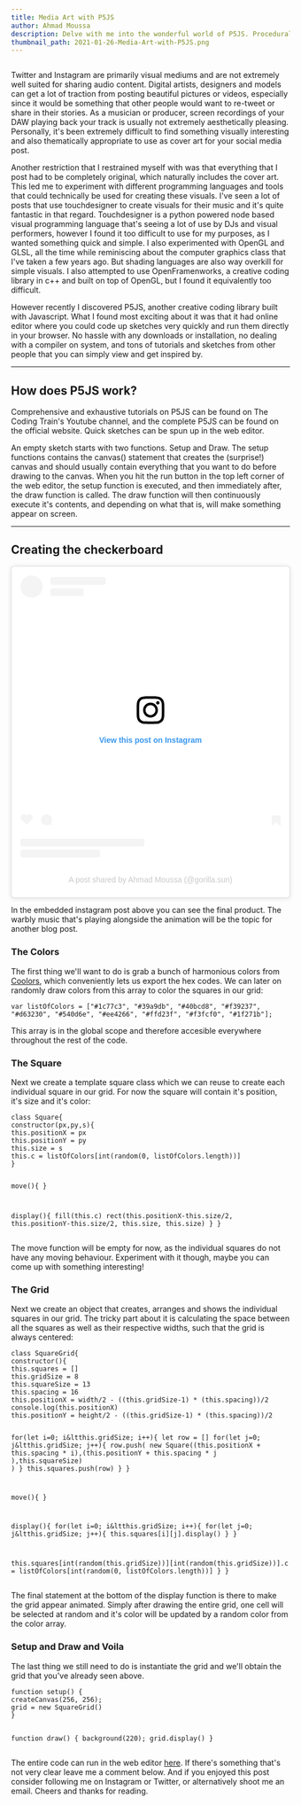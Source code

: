```yaml
---
title: Media Art with P5JS
author: Ahmad Moussa
description: Delve with me into the wonderful world of P5JS. Procedural and generative art are becoming a lot more popular these days, so why not learn how to make some?
thumbnail_path: 2021-01-26-Media-Art-with-P5JS.png
---
```

<span class="image main"><img src="https://ahmadmoussa.github.io/sunblog/thumbnails/2021-01-26-Media-Art-with-P5JS.png" alt="" /></span>

<p>Twitter and Instagram are primarily visual mediums and are not extremely well suited for sharing audio content. Digital artists, designers and models can get a lot of traction from posting beautiful pictures or videos, especially since it would be something that other people would want to re-tweet or share in their stories. As a musician or producer, screen recordings of your DAW playing back your track is usually not extremely aesthetically pleasing. Personally, it's been extremely difficult to find something visually interesting and also thematically appropriate to use as cover art for your social media post.</p>
<p>Another restriction that I restrained myself with was that everything that I post had to be completely original, which naturally includes the cover art. This led me to experiment with different programming languages and tools that could technically be used for creating these visuals. I've seen a lot of posts that use touchdesigner to create visuals for their music and it's quite fantastic in that regard. Touchdesigner is a python powered node based visual programming language that's seeing a lot of use by DJs and visual performers, however I found it too difficult to use for my purposes, as I wanted something quick and simple. I also experimented with OpenGL and GLSL, all the time while reminiscing about the computer graphics class that I've taken a few years ago. But shading languages are also way overkill for simple visuals. I also attempted to use OpenFramenworks, a creative coding library in c++ and built on top of OpenGL, but I found it equivalently too difficult.</p>
<p>However recently I discovered P5JS, another creative coding library built with Javascript. What I found most exciting about it was that it had online editor where you could code up sketches very quickly and run them directly in your browser. No hassle with any downloads or installation, no dealing with a compiler on system, and tons of tutorials and sketches from other people that you can simply view and get inspired by.</p>
<hr class="major" />

<h2>How does P5JS work?</h2>
<p>Comprehensive and exhaustive tutorials on P5JS can be found on The Coding Train's Youtube channel, and the complete P5JS can be found on the official website. Quick sketches can be spun up in the web editor.</p>
<p>An empty sketch starts with two functions. Setup and Draw. The setup functions contains the canvas() statement that creates the (surprise!) canvas and should usually contain everything that you want to do before drawing to the canvas. When you hit the run button in the top left corner of the web editor, the setup function is executed, and then immediately after, the draw function is called. The draw function will then continuously execute it's contents, and depending on what that is, will make something appear on screen.</p>


<hr class="major" />

<h2>Creating the checkerboard</h2>
<blockquote class="instagram-media" data-instgrm-captioned data-instgrm-permalink="https://www.instagram.com/p/CKnnXsFAtNQ/?utm_source=ig_embed&amp;utm_campaign=loading" data-instgrm-version="13" style=" background:#FFF; border:0; border-radius:3px; box-shadow:0 0 1px 0 rgba(0,0,0,0.5),0 1px 10px 0 rgba(0,0,0,0.15); margin: 1px; max-width:540px; min-width:326px; padding:0; width:99.375%; width:-webkit-calc(100% - 2px); width:calc(100% - 2px);"><div style="padding:16px;"> <a href="https://www.instagram.com/p/CKnnXsFAtNQ/?utm_source=ig_embed&amp;utm_campaign=loading" style=" background:#FFFFFF; line-height:0; padding:0 0; text-align:center; text-decoration:none; width:100%;" target="_blank"> <div style=" display: flex; flex-direction: row; align-items: center;"> <div style="background-color: #F4F4F4; border-radius: 50%; flex-grow: 0; height: 40px; margin-right: 14px; width: 40px;"></div> <div style="display: flex; flex-direction: column; flex-grow: 1; justify-content: center;"> <div style=" background-color: #F4F4F4; border-radius: 4px; flex-grow: 0; height: 14px; margin-bottom: 6px; width: 100px;"></div> <div style=" background-color: #F4F4F4; border-radius: 4px; flex-grow: 0; height: 14px; width: 60px;"></div></div></div><div style="padding: 19% 0;"></div> <div style="display:block; height:50px; margin:0 auto 12px; width:50px;"><svg width="50px" height="50px" viewBox="0 0 60 60" version="1.1" xmlns="https://www.w3.org/2000/svg" xmlns:xlink="https://www.w3.org/1999/xlink"><g stroke="none" stroke-width="1" fill="none" fill-rule="evenodd"><g transform="translate(-511.000000, -20.000000)" fill="#000000"><g><path d="M556.869,30.41 C554.814,30.41 553.148,32.076 553.148,34.131 C553.148,36.186 554.814,37.852 556.869,37.852 C558.924,37.852 560.59,36.186 560.59,34.131 C560.59,32.076 558.924,30.41 556.869,30.41 M541,60.657 C535.114,60.657 530.342,55.887 530.342,50 C530.342,44.114 535.114,39.342 541,39.342 C546.887,39.342 551.658,44.114 551.658,50 C551.658,55.887 546.887,60.657 541,60.657 M541,33.886 C532.1,33.886 524.886,41.1 524.886,50 C524.886,58.899 532.1,66.113 541,66.113 C549.9,66.113 557.115,58.899 557.115,50 C557.115,41.1 549.9,33.886 541,33.886 M565.378,62.101 C565.244,65.022 564.756,66.606 564.346,67.663 C563.803,69.06 563.154,70.057 562.106,71.106 C561.058,72.155 560.06,72.803 558.662,73.347 C557.607,73.757 556.021,74.244 553.102,74.378 C549.944,74.521 548.997,74.552 541,74.552 C533.003,74.552 532.056,74.521 528.898,74.378 C525.979,74.244 524.393,73.757 523.338,73.347 C521.94,72.803 520.942,72.155 519.894,71.106 C518.846,70.057 518.197,69.06 517.654,67.663 C517.244,66.606 516.755,65.022 516.623,62.101 C516.479,58.943 516.448,57.996 516.448,50 C516.448,42.003 516.479,41.056 516.623,37.899 C516.755,34.978 517.244,33.391 517.654,32.338 C518.197,30.938 518.846,29.942 519.894,28.894 C520.942,27.846 521.94,27.196 523.338,26.654 C524.393,26.244 525.979,25.756 528.898,25.623 C532.057,25.479 533.004,25.448 541,25.448 C548.997,25.448 549.943,25.479 553.102,25.623 C556.021,25.756 557.607,26.244 558.662,26.654 C560.06,27.196 561.058,27.846 562.106,28.894 C563.154,29.942 563.803,30.938 564.346,32.338 C564.756,33.391 565.244,34.978 565.378,37.899 C565.522,41.056 565.552,42.003 565.552,50 C565.552,57.996 565.522,58.943 565.378,62.101 M570.82,37.631 C570.674,34.438 570.167,32.258 569.425,30.349 C568.659,28.377 567.633,26.702 565.965,25.035 C564.297,23.368 562.623,22.342 560.652,21.575 C558.743,20.834 556.562,20.326 553.369,20.18 C550.169,20.033 549.148,20 541,20 C532.853,20 531.831,20.033 528.631,20.18 C525.438,20.326 523.257,20.834 521.349,21.575 C519.376,22.342 517.703,23.368 516.035,25.035 C514.368,26.702 513.342,28.377 512.574,30.349 C511.834,32.258 511.326,34.438 511.181,37.631 C511.035,40.831 511,41.851 511,50 C511,58.147 511.035,59.17 511.181,62.369 C511.326,65.562 511.834,67.743 512.574,69.651 C513.342,71.625 514.368,73.296 516.035,74.965 C517.703,76.634 519.376,77.658 521.349,78.425 C523.257,79.167 525.438,79.673 528.631,79.82 C531.831,79.965 532.853,80.001 541,80.001 C549.148,80.001 550.169,79.965 553.369,79.82 C556.562,79.673 558.743,79.167 560.652,78.425 C562.623,77.658 564.297,76.634 565.965,74.965 C567.633,73.296 568.659,71.625 569.425,69.651 C570.167,67.743 570.674,65.562 570.82,62.369 C570.966,59.17 571,58.147 571,50 C571,41.851 570.966,40.831 570.82,37.631"></path></g></g></g></svg></div><div style="padding-top: 8px;"> <div style=" color:#3897f0; font-family:Arial,sans-serif; font-size:14px; font-style:normal; font-weight:550; line-height:18px;"> View this post on Instagram</div></div><div style="padding: 12.5% 0;"></div> <div style="display: flex; flex-direction: row; margin-bottom: 14px; align-items: center;"><div> <div style="background-color: #F4F4F4; border-radius: 50%; height: 12.5px; width: 12.5px; transform: translateX(0px) translateY(7px);"></div> <div style="background-color: #F4F4F4; height: 12.5px; transform: rotate(-45deg) translateX(3px) translateY(1px); width: 12.5px; flex-grow: 0; margin-right: 14px; margin-left: 2px;"></div> <div style="background-color: #F4F4F4; border-radius: 50%; height: 12.5px; width: 12.5px; transform: translateX(9px) translateY(-18px);"></div></div><div style="margin-left: 8px;"> <div style=" background-color: #F4F4F4; border-radius: 50%; flex-grow: 0; height: 20px; width: 20px;"></div> <div style=" width: 0; height: 0; border-top: 2px solid transparent; border-left: 6px solid #f4f4f4; border-bottom: 2px solid transparent; transform: translateX(16px) translateY(-4px) rotate(30deg)"></div></div><div style="margin-left: auto;"> <div style=" width: 0px; border-top: 8px solid #F4F4F4; border-right: 8px solid transparent; transform: translateY(16px);"></div> <div style=" background-color: #F4F4F4; flex-grow: 0; height: 12px; width: 16px; transform: translateY(-4px);"></div> <div style=" width: 0; height: 0; border-top: 8px solid #F4F4F4; border-left: 8px solid transparent; transform: translateY(-4px) translateX(8px);"></div></div></div> <div style="display: flex; flex-direction: column; flex-grow: 1; justify-content: center; margin-bottom: 24px;"> <div style=" background-color: #F4F4F4; border-radius: 4px; flex-grow: 0; height: 14px; margin-bottom: 6px; width: 224px;"></div> <div style=" background-color: #F4F4F4; border-radius: 4px; flex-grow: 0; height: 14px; width: 144px;"></div></div></a><p style=" color:#c9c8cd; font-family:Arial,sans-serif; font-size:14px; line-height:17px; margin-bottom:0; margin-top:8px; overflow:hidden; padding:8px 0 7px; text-align:center; text-overflow:ellipsis; white-space:nowrap;"><a href="https://www.instagram.com/p/CKnnXsFAtNQ/?utm_source=ig_embed&amp;utm_campaign=loading" style=" color:#c9c8cd; font-family:Arial,sans-serif; font-size:14px; font-style:normal; font-weight:normal; line-height:17px; text-decoration:none;" target="_blank">A post shared by Ahmad Moussa (@gorilla.sun)</a></p></div></blockquote> <script async defer src="https://platform.instagram.com/en_US/embeds.js"></script>
<p>In the embedded instagram post above you can see the final product. The warbly music that's playing alongside the animation will be the topic for another blog post.</p>

<!-- Preformatted Code -->
<h3>The Colors</h3>
<p>
The first thing we'll want to do is grab a bunch of harmonious colors from <a href='https://coolors.co/generate'>Coolors</a>, which conveniently lets us export the hex codes. We can later on randomly draw colors from this array to color the squares in our grid:
</p>
<pre><code>var listOfColors = ["#1c77c3", "#39a9db", "#40bcd8", "#f39237", "#d63230", "#540d6e", "#ee4266", "#ffd23f", "#f3fcf0", "#1f271b"];
</code></pre>
<p>This array is in the global scope and therefore accesible everywhere throughout the rest of the code.</p>
<h3>The Square</h3>
<p>
Next we create a template square class which we can reuse to create each individual square in our grid. For now the square will contain it's position, it's size and it's color:
</p>
<pre><code>class Square{
constructor(px,py,s){
this.positionX = px
this.positionY = py
this.size = s
this.c = listOfColors[int(random(0, listOfColors.length))]
}

move(){
}

display(){
fill(this.c)
rect(this.positionX-this.size/2, this.positionY-this.size/2, this.size, this.size)
}
}
</code></pre>
<p>The move function will be empty for now, as the individual squares do not have any moving behaviour. Experiment with it though, maybe you can come up with something interesting!</p>

<h3>The Grid</h3>
<p>
Next we create an object that creates, arranges and shows the individual squares in our grid. The tricky part about it is calculating the space between all the squares as well as their respective widths, such that the grid is always centered:
</p>
<pre><code>class SquareGrid{
constructor(){
this.squares = []
this.gridSize = 8
this.squareSize = 13
this.spacing = 16
this.positionX = width/2 - ((this.gridSize-1) * (this.spacing))/2
console.log(this.positionX)
this.positionY = height/2 - ((this.gridSize-1) * (this.spacing))/2

for(let i=0; i&ltthis.gridSize; i++){
let row = []
for(let j=0; j&ltthis.gridSize; j++){
row.push(
new Square((this.positionX + this.spacing * i),(this.positionY + this.spacing * j ),this.squareSize)
)
}
this.squares.push(row)
}
}

move(){
}

display(){
for(let i=0; i&ltthis.gridSize; i++){
for(let j=0; j&ltthis.gridSize; j++){
this.squares[i][j].display()
}
}

this.squares[int(random(this.gridSize))][int(random(this.gridSize))].c = listOfColors[int(random(0, listOfColors.length))]
}
}
</code></pre>
<p>The final statement at the bottom of the display function is there to make the grid appear animated. Simply after drawing the entire grid, one cell will be selected at random and it's color will be updated by a random color from the color array.</p>
<h3>Setup and Draw and Voila</h3>
<p>
The last thing we still need to do is instantiate the grid and we'll obtain the grid that you've already seen above.
</p>
<pre><code>function setup() {
createCanvas(256, 256);
grid = new SquareGrid()
}

function draw() {
background(220);
grid.display()
}</code></pre>
<p> The entire code can run in the web editor <a href='https://editor.p5js.org/AhmadMoussa/sketches/j_CIeN6aU'>here</a>. If there's something that's not very clear leave me a comment below. And if you enjoyed this post consider following me on Instagram or Twitter, or alternatively shoot me an email. Cheers and thanks for reading.</p>
